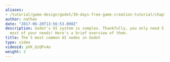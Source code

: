 ```yaml
---
aliases:
- /tutorial/game-design/godot/30-days-free-game-creation-tutorial/chapter5/29_overview_of_the_5_most_common_ui_nodes_in_godot
author: nathan
date: "2017-06-20T13:56:53.000Z"
description: Godot's UI system is complex. Thankfully, you only need 5 nodes to cover
  most of your needs! Here's a brief overview of them.
title: The 5 most common UI nodes in Godot
type: video
videoid: pVK_QzQPv4o
weight: 2
---
```

